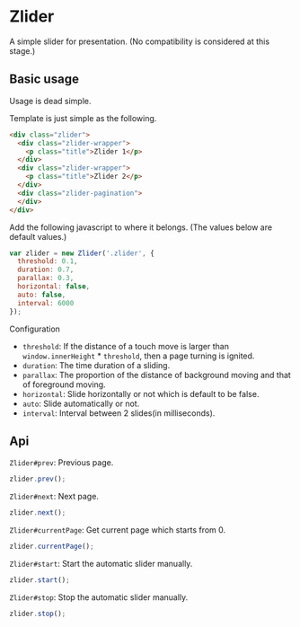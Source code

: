 # Zlider

A simple slider for presentation. (No compatibility is considered at this stage.)

## Basic usage

Usage is dead simple.

Template is just simple as the following.

```html
<div class="zlider">
  <div class="zlider-wrapper">
    <p class="title">Zlider 1</p>
  </div>
  <div class="zlider-wrapper">
    <p class="title">Zlider 2</p>
  </div>
  <div class="zlider-pagination">
  </div>
</div>
```

Add the following javascript to where it belongs. (The values below are default values.)

```javascript
var zlider = new Zlider('.zlider', {
  threshold: 0.1,
  duration: 0.7,
  parallax: 0.3,
  horizontal: false,
  auto: false,
  interval: 6000
});
```

Configuration

+ `threshold`: If the distance of a touch move is larger than `window.innerHeight` * `threshold`, then a page turning is ignited.
+ `duration`: The time duration of a sliding.
+ `parallax`: The proportion of the distance of background moving and that of foreground moving.
+ `horizontal`: Slide horizontally or not which is default to be false.
+ `auto`: Slide automatically or not.
+ `interval`: Interval between 2 slides(in milliseconds).

## Api

`Zlider#prev`: Previous page.

```javascript
zlider.prev();
```

`Zlider#next`: Next page.

```javascript
zlider.next();
```

`Zlider#currentPage`: Get current page which starts from 0.

```javascript
zlider.currentPage();
```

`Zlider#start`: Start the automatic slider manually.

```javascript
zlider.start();
```


`Zlider#stop`: Stop the automatic slider manually.

```javascript
zlider.stop();
```
